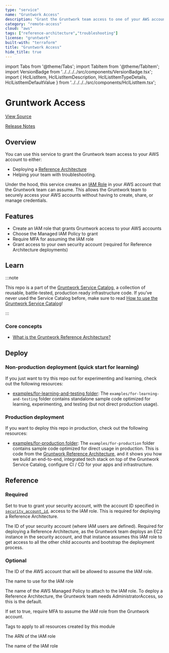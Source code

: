 ```yaml
---
type: "service"
name: "Gruntwork Access"
description: "Grant the Gruntwork team access to one of your AWS accounts so we can deploy a Reference Architecture for you or help with troubleshooting!"
category: "remote-access"
cloud: "aws"
tags: ["reference-architecture","troubleshooting"]
license: "gruntwork"
built-with: "terraform"
title: "Gruntwork Access"
hide_title: true
---
```


import Tabs from '@theme/Tabs';
import TabItem from '@theme/TabItem';
import VersionBadge from '../../../../src/components/VersionBadge.tsx';
import { HclListItem, HclListItemDescription, HclListItemTypeDetails, HclListItemDefaultValue } from '../../../../src/components/HclListItem.tsx';

<VersionBadge version="0.95.1" lastModifiedVersion="0.20.0"/>

# Gruntwork Access


<a href="https://github.com/gruntwork-io/terraform-aws-service-catalog/tree/v0.95.1/modules/landingzone/gruntwork-access" className="link-button" title="View the source code for this module in GitHub.">View Source</a>

<a href="https://github.com/gruntwork-io/terraform-aws-service-catalog/releases?q=landingzone%2Fgruntwork-access" className="link-button" title="Release notes for only the service catalog versions which impacted this service.">Release Notes</a>

## Overview

You can use this service to grant the Gruntwork team access to your AWS account to either:

*   Deploying a [Reference Architecture](https://gruntwork.io/reference-architecture/)
*   Helping your team with troubleshooting.

Under the hood, this service creates an [IAM Role](https://docs.aws.amazon.com/IAM/latest/UserGuide/id_roles.html) in
your AWS account that the Gruntwork team can assume. This allows the Gruntwork team to securely access your AWS accounts
without having to create, share, or manage credentials.

## Features

*   Create an IAM role that grants Gruntwork access to your AWS accounts
*   Choose the Managed IAM Policy to grant
*   Require MFA for assuming the IAM role
*   Grant access to your own security account (required for Reference Architecture deployments)

## Learn

:::note

This repo is a part of the [Gruntwork Service Catalog](https://github.com/gruntwork-io/terraform-aws-service-catalog/),
a collection of reusable, battle-tested, production ready infrastructure code.
If you’ve never used the Service Catalog before, make sure to read
[How to use the Gruntwork Service Catalog](https://docs.gruntwork.io/reference/services/intro/overview)!

:::

### Core concepts

*   [What is the Gruntwork Reference Architecture?](https://gruntwork.io/reference-architecture/)

## Deploy

### Non-production deployment (quick start for learning)

If you just want to try this repo out for experimenting and learning, check out the following resources:

*   [examples/for-learning-and-testing folder](https://github.com/gruntwork-io/terraform-aws-service-catalog/tree/v0.95.1/examples/for-learning-and-testing): The
    `examples/for-learning-and-testing` folder contains standalone sample code optimized for learning, experimenting, and
    testing (but not direct production usage).

### Production deployment

If you want to deploy this repo in production, check out the following resources:

*   [examples/for-production folder](https://github.com/gruntwork-io/terraform-aws-service-catalog/tree/v0.95.1/examples/for-production): The `examples/for-production` folder contains sample code
    optimized for direct usage in production. This is code from the
    [Gruntwork Reference Architecture](https://gruntwork.io/reference-architecture/), and it shows you how we build an
    end-to-end, integrated tech stack on top of the Gruntwork Service Catalog, configure CI / CD for your apps and
    infrastructure.

## Reference

<Tabs>
<TabItem value="inputs" label="Inputs" default>

### Required

<HclListItem name="grant_security_account_access" requirement="required" type="bool">
<HclListItemDescription>

Set to true to grant your security account, with the account ID specified in <a href="#security_account_id"><code>security_account_id</code></a>, access to the IAM role. This is required for deploying a Reference Architecture.

</HclListItemDescription>
</HclListItem>

<HclListItem name="security_account_id" requirement="required" type="string">
<HclListItemDescription>

The ID of your security account (where IAM users are defined). Required for deploying a Reference Architecture, as the Gruntwork team deploys an EC2 instance in the security account, and that instance assumes this IAM role to get access to all the other child accounts and bootstrap the deployment process.

</HclListItemDescription>
</HclListItem>

### Optional

<HclListItem name="gruntwork_aws_account_id" requirement="optional" type="string">
<HclListItemDescription>

The ID of the AWS account that will be allowed to assume the IAM role.

</HclListItemDescription>
<HclListItemDefaultValue defaultValue="&quot;583800379690&quot;"/>
</HclListItem>

<HclListItem name="iam_role_name" requirement="optional" type="string">
<HclListItemDescription>

The name to use for the IAM role

</HclListItemDescription>
<HclListItemDefaultValue defaultValue="&quot;GruntworkAccountAccessRole&quot;"/>
</HclListItem>

<HclListItem name="managed_policy_name" requirement="optional" type="string">
<HclListItemDescription>

The name of the AWS Managed Policy to attach to the IAM role. To deploy a Reference Architecture, the Gruntwork team needs AdministratorAccess, so this is the default.

</HclListItemDescription>
<HclListItemDefaultValue defaultValue="&quot;AdministratorAccess&quot;"/>
</HclListItem>

<HclListItem name="require_mfa" requirement="optional" type="bool">
<HclListItemDescription>

If set to true, require MFA to assume the IAM role from the Gruntwork account.

</HclListItemDescription>
<HclListItemDefaultValue defaultValue="true"/>
</HclListItem>

<HclListItem name="tags" requirement="optional" type="map(string)">
<HclListItemDescription>

Tags to apply to all resources created by this module

</HclListItemDescription>
<HclListItemDefaultValue defaultValue="{}"/>
</HclListItem>

</TabItem>
<TabItem value="outputs" label="Outputs">

<HclListItem name="iam_role_arn">
<HclListItemDescription>

The ARN of the IAM role

</HclListItemDescription>
</HclListItem>

<HclListItem name="iam_role_name">
<HclListItemDescription>

The name of the IAM role

</HclListItemDescription>
</HclListItem>

</TabItem>
</Tabs>


<!-- ##DOCS-SOURCER-START
{
  "originalSources": [
    "https://github.com/gruntwork-io/terraform-aws-service-catalog/tree/v0.95.1/modules%2Flandingzone%2Fgruntwork-access%2FREADME.md",
    "https://github.com/gruntwork-io/terraform-aws-service-catalog/tree/v0.95.1/modules%2Flandingzone%2Fgruntwork-access%2Fvariables.tf",
    "https://github.com/gruntwork-io/terraform-aws-service-catalog/tree/v0.95.1/modules%2Flandingzone%2Fgruntwork-access%2Foutputs.tf"
  ],
  "sourcePlugin": "service-catalog-api",
  "hash": "1b055708642981ab572fd752014dbba7"
}
##DOCS-SOURCER-END -->
